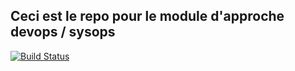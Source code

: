 ## Ceci est le repo pour le module d'approche devops / sysops

[![Build Status](https://app.travis-ci.com/Snowballe/approche-devops-sysops.svg?branch=main)](https://app.travis-ci.com/Snowballe/approche-devops-sysops)